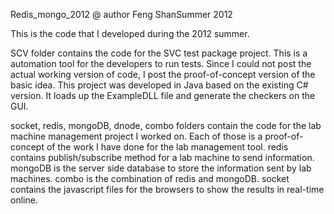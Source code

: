 Redis_mongo_2012
@ author Feng ShanSummer 2012

This is the code that I developed during the 2012 summer.

SCV folder contains the code for the SVC test package project. 
This is a automation tool for the developers to run tests.
Since I could not post the actual working version of code, I post the proof-of-concept version of the basic idea. 
This project was developed in Java based on the existing C# version. 
It loads up the ExampleDLL file and generate the checkers on the GUI.

socket, redis, mongoDB, dnode, combo folders contain the code for the lab machine management project I worked on. 
Each of those is a proof-of-concept of the work I have done for the lab management tool. 
redis contains publish/subscribe method for a lab machine to send information. 
mongoDB is the server side database to store the information sent by lab machines. 
combo is the combination of redis and mongoDB. 
socket contains the javascript files for the browsers to show the results in real-time online.
